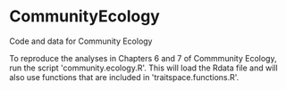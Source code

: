 # CommunityEcology
Code and data for Community Ecology

To reproduce the analyses in Chapters 6 and 7 of Commmunity Ecology, run the script 'community.ecology.R'. This will load the Rdata file and will also use functions that are included in 'traitspace.functions.R'.
